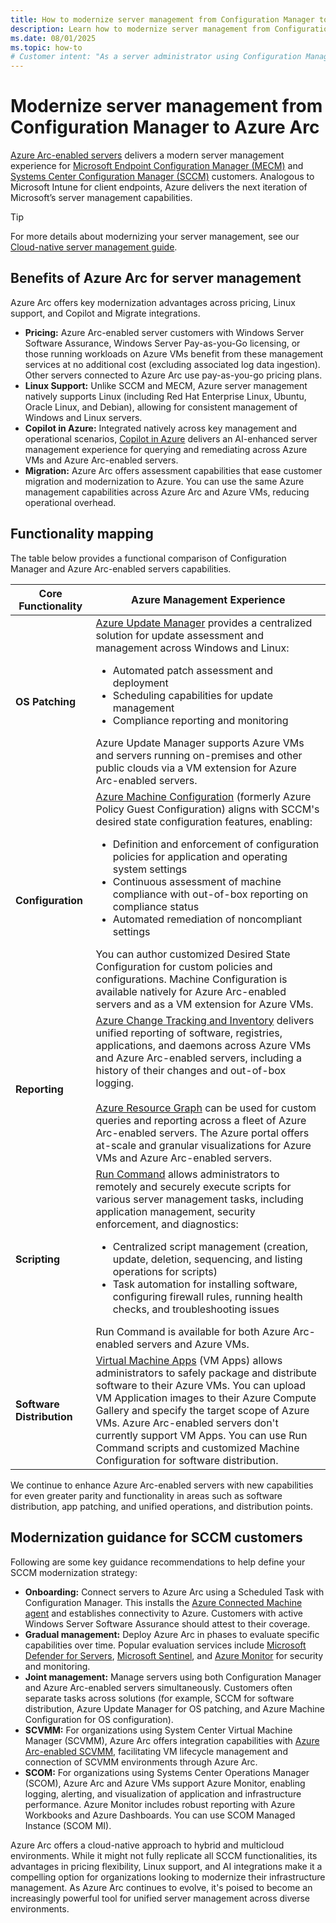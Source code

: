 ```yaml
---
title: How to modernize server management from Configuration Manager to Azure Arc
description: Learn how to modernize server management from Configuration Manager to Azure Arc.
ms.date: 08/01/2025
ms.topic: how-to
# Customer intent: "As a server administrator using Configuration Manager, I want to transition management to Azure Arc, so that I can leverage modern capabilities for OS patching, compliance monitoring, and unified reporting across both Windows and Linux environments."
---
```


# Modernize server management from Configuration Manager to Azure Arc

[Azure Arc-enabled servers](overview.md) delivers a modern server management experience for [Microsoft Endpoint Configuration Manager (MECM)](/mem/configmgr/) and [Systems Center Configuration Manager (SCCM)](/mem/configmgr/) customers. Analogous to Microsoft Intune for client endpoints, Azure delivers the next iteration of Microsoft’s server management capabilities.

> [!TIP]
> For more details about modernizing your server management, see our [Cloud-native server management guide](cloud-native/overview.md).

## Benefits of Azure Arc for server management

Azure Arc offers key modernization advantages across pricing, Linux support, and Copilot and Migrate integrations.

* **Pricing:** Azure Arc-enabled server customers with Windows Server Software Assurance, Windows Server Pay-as-you-Go licensing, or those running workloads on Azure VMs benefit from these management services at no additional cost (excluding associated log data ingestion). Other servers connected to Azure Arc use pay-as-you-go pricing plans.
* **Linux Support:** Unlike SCCM and MECM, Azure server management natively supports Linux (including Red Hat Enterprise Linux, Ubuntu, Oracle Linux, and Debian), allowing for consistent management of Windows and Linux servers.
* **Copilot in Azure:** Integrated natively across key management and operational scenarios, [Copilot in Azure](/azure/copilot/overview) delivers an AI-enhanced server management experience for querying and remediating across Azure VMs and Azure Arc-enabled servers.
* **Migration:** Azure Arc offers assessment capabilities that ease customer migration and modernization to Azure. You can use the same Azure management capabilities across Azure Arc and Azure VMs, reducing operational overhead.

## Functionality mapping

The table below provides a functional comparison of Configuration Manager and Azure Arc-enabled servers capabilities.

Core Functionality | Azure Management Experience
--- | ---
**OS Patching** | [Azure Update Manager](/azure/update-manager/) provides a centralized solution for update assessment and management across Windows and Linux:<ul><li>Automated patch assessment and deployment</li><li>Scheduling capabilities for update management</li><li>Compliance reporting and monitoring</li></ul>Azure Update Manager supports Azure VMs and servers running on-premises and other public clouds via a VM extension for Azure Arc-enabled servers.
**Configuration** | [Azure Machine Configuration](/azure/governance/machine-configuration/) (formerly Azure Policy Guest Configuration) aligns with SCCM's desired state configuration features, enabling:<ul><li>Definition and enforcement of configuration policies for application and operating system settings</li><li>Continuous assessment of machine compliance with out-of-box reporting on compliance status</li><li>Automated remediation of noncompliant settings</li></ul>You can author customized Desired State Configuration for custom policies and configurations. Machine Configuration is available natively for Azure Arc-enabled servers and as a VM extension for Azure VMs.
**Reporting** | [Azure Change Tracking and Inventory](/azure/automation/change-tracking/overview-monitoring-agent?tabs=win-az-vm) delivers unified reporting of software, registries, applications, and daemons across Azure VMs and Azure Arc-enabled servers, including a history of their changes and out-of-box logging.<br><br>[Azure Resource Graph](/azure/governance/resource-graph/) can be used for custom queries and reporting across a fleet of Azure Arc-enabled servers. The Azure portal offers at-scale and granular visualizations for Azure VMs and Azure Arc-enabled servers.
**Scripting** | [Run Command](run-command.md) allows administrators to remotely and securely execute scripts for various server management tasks, including application management, security enforcement, and diagnostics:<ul><li>Centralized script management (creation, update, deletion, sequencing, and listing operations for scripts)</li><li>Task automation for installing software, configuring firewall rules, running health checks, and troubleshooting issues</li></ul>Run Command is available for both Azure Arc-enabled servers and Azure VMs.
**Software Distribution** | [Virtual Machine Apps](/azure/virtual-machines/vm-applications?tabs=ubuntu) (VM Apps) allows administrators to safely package and distribute software to their Azure VMs. You can upload VM Application images to their Azure Compute Gallery and specify the target scope of Azure VMs. Azure Arc-enabled servers don't currently support VM Apps. You can use Run Command scripts and customized Machine Configuration for software distribution.

We continue to enhance Azure Arc-enabled servers with new capabilities for even greater parity and functionality in areas such as software distribution, app patching, and unified operations, and distribution points.

## Modernization guidance for SCCM customers

Following are some key guidance recommendations to help define your SCCM modernization strategy:

* **Onboarding:** Connect servers to Azure Arc using a Scheduled Task with Configuration Manager. This installs the [Azure Connected Machine agent](agent-overview.md) and establishes connectivity to Azure. Customers with active Windows Server Software Assurance should attest to their coverage.
* **Gradual management:** Deploy Azure Arc in phases to evaluate specific capabilities over time. Popular evaluation services include [Microsoft Defender for Servers](/azure/defender-for-cloud/defender-for-servers-overview), [Microsoft Sentinel](/azure/sentinel/), and [Azure Monitor](/azure/azure-monitor/) for security and monitoring.
* **Joint management:** Manage servers using both Configuration Manager and Azure Arc-enabled servers simultaneously. Customers often separate tasks across solutions (for example, SCCM for software distribution, Azure Update Manager for OS patching, and Azure Machine Configuration for OS configuration).
* **SCVMM:** For organizations using System Center Virtual Machine Manager (SCVMM), Azure Arc offers integration capabilities with [Azure Arc-enabled SCVMM](/azure/azure-arc/system-center-virtual-machine-manager/overview), facilitating VM lifecycle management and connection of SCVMM environments through Azure Arc.
* **SCOM:** For organizations using Systems Center Operations Manager (SCOM), Azure Arc and Azure VMs support Azure Monitor, enabling logging, alerting, and visualization of application and infrastructure performance. Azure Monitor includes robust reporting with Azure Workbooks and Azure Dashboards. You can use SCOM Managed Instance (SCOM MI).

Azure Arc offers a cloud-native approach to hybrid and multicloud environments. While it might not fully replicate all SCCM functionalities, its advantages in pricing flexibility, Linux support, and AI integrations make it a compelling option for organizations looking to modernize their infrastructure management. As Azure Arc continues to evolve, it's poised to become an increasingly powerful tool for unified server management across diverse environments.
